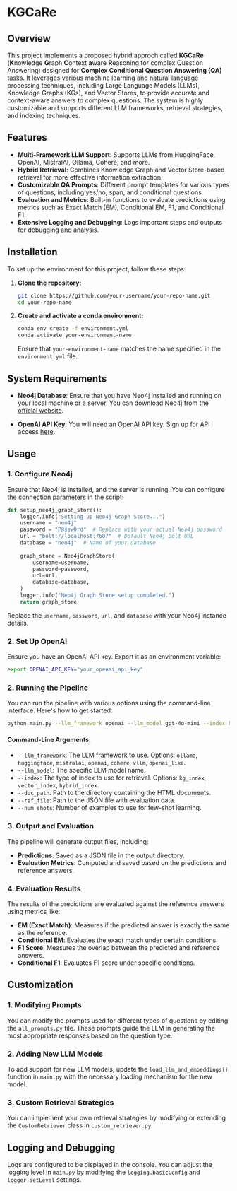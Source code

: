 # KGCaRe

## Overview

This project implements a proposed hybrid approch called **KGCaRe** (**K**nowledge **G**raph **C**ontext **a**ware **R**easoning for
complex Question Answering) designed for **Complex Conditional Question Answering (QA)** tasks. It leverages various machine learning and natural language processing techniques, including Large Language Models (LLMs), Knowledge Graphs (KGs), and Vector Stores, to provide accurate and context-aware answers to complex questions. The system is highly customizable and supports different LLM frameworks, retrieval strategies, and indexing techniques.

## Features

- **Multi-Framework LLM Support**: Supports LLMs from HuggingFace, OpenAI, MistralAI, Ollama, Cohere, and more.
- **Hybrid Retrieval**: Combines Knowledge Graph and Vector Store-based retrieval for more effective information extraction.
- **Customizable QA Prompts**: Different prompt templates for various types of questions, including yes/no, span, and conditional questions.
- **Evaluation and Metrics**: Built-in functions to evaluate predictions using metrics such as Exact Match (EM), Conditional EM, F1, and Conditional F1.
- **Extensive Logging and Debugging**: Logs important steps and outputs for debugging and analysis.


## Installation

To set up the environment for this project, follow these steps:

1. **Clone the repository:**

   ```sh
   git clone https://github.com/your-username/your-repo-name.git
   cd your-repo-name
   ```

2. **Create and activate a conda environment:**

   ```sh
   conda env create -f environment.yml
   conda activate your-environment-name
   ```

   Ensure that `your-environment-name` matches the name specified in the `environment.yml` file.

## System Requirements

- **Neo4j Database**: Ensure that you have Neo4j installed and running on your local machine or a server. You can download Neo4j from the [official website](https://neo4j.com/download/).

- **OpenAI API Key**: You will need an OpenAI API key. Sign up for API access [here](https://platform.openai.com/).

## Usage

### 1. Configure Neo4j

Ensure that Neo4j is installed, and the server is running. You can configure the connection parameters in the script:

```python
def setup_neo4j_graph_store():
    logger.info("Setting up Neo4j Graph Store...")
    username = "neo4j"
    password = "P@ssw0rd"  # Replace with your actual Neo4j password
    url = "bolt://localhost:7687"  # Default Neo4j Bolt URL
    database = "neo4j"  # Name of your database
    
    graph_store = Neo4jGraphStore(
        username=username,
        password=password,
        url=url,
        database=database,
    )
    logger.info("Neo4j Graph Store setup completed.")
    return graph_store
```

Replace the `username`, `password`, `url`, and `database` with your Neo4j instance details.

### 2. Set Up OpenAI

Ensure you have an OpenAI API key. Export it as an environment variable:

```bash
export OPENAI_API_KEY="your_openai_api_key"
```

### 2. Running the Pipeline

You can run the pipeline with various options using the command-line interface. Here's how to get started:

```bash
python main.py --llm_framework openai --llm_model gpt-4o-mini --index hybrid_index --doc_path /path/to/docs --ref_file /path/to/dev.json --num_shots 2
```

#### Command-Line Arguments:

- `--llm_framework`: The LLM framework to use. Options: `ollama`, `huggingface`, `mistralai`, `openai`, `cohere`, `vllm`, `openai_like`.
- `--llm_model`: The specific LLM model name.
- `--index`: The type of index to use for retrieval. Options: `kg_index`, `vector_index`, `hybrid_index`.
- `--doc_path`: Path to the directory containing the HTML documents.
- `--ref_file`: Path to the JSON file with evaluation data.
- `--num_shots`: Number of examples to use for few-shot learning.

### 3. Output and Evaluation

The pipeline will generate output files, including:

- **Predictions**: Saved as a JSON file in the output directory.
- **Evaluation Metrics**: Computed and saved based on the predictions and reference answers.

### 4. Evaluation Results

The results of the predictions are evaluated against the reference answers using metrics like:

- **EM (Exact Match)**: Measures if the predicted answer is exactly the same as the reference.
- **Conditional EM**: Evaluates the exact match under certain conditions.
- **F1 Score**: Measures the overlap between the predicted and reference answers.
- **Conditional F1**: Evaluates F1 score under specific conditions.

## Customization

### 1. Modifying Prompts

You can modify the prompts used for different types of questions by editing the `all_prompts.py` file. These prompts guide the LLM in generating the most appropriate responses based on the question type.

### 2. Adding New LLM Models

To add support for new LLM models, update the `load_llm_and_embeddings()` function in `main.py` with the necessary loading mechanism for the new model.

### 3. Custom Retrieval Strategies

You can implement your own retrieval strategies by modifying or extending the `CustomRetriever` class in `custom_retriever.py`.

## Logging and Debugging

Logs are configured to be displayed in the console. You can adjust the logging level in `main.py` by modifying the `logging.basicConfig` and `logger.setLevel` settings.
